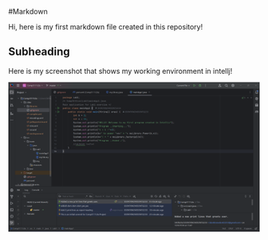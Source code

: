 #Markdown

Hi, here is my first markdown file created in this repository!

## Subheading

Here is my screenshot that shows my working environment in intellj!

![alt-text](../../../img/IDE.png "optional-title")